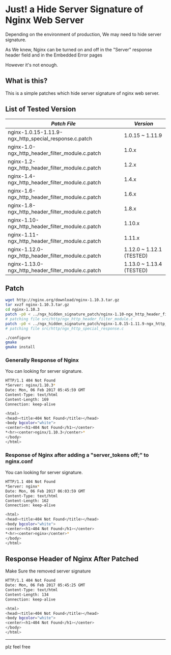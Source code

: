 # Just! a Hide Server Signature of Nginx Web Server

Depending on the environment of production, We may need to hide server signature.

As We knew, Nginx can be turned on and off in the "Server" response header field and in the Embedded Error pages

However it's not enough.

## What is this?

This is a simple patches which hide server signature of nginx web server.

## List of Tested Version

|*Patch File*|*Version*|
|---|---|
|nginx-1.0.15-1.11.9-ngx_http_special_response.c.patch|1.0.15 ~ 1.11.9|
|nginx-1.0-ngx_http_header_filter_module.c.patch|1.0.x|
|nginx-1.2-ngx_http_header_filter_module.c.patch|1.2.x|
|nginx-1.4-ngx_http_header_filter_module.c.patch|1.4.x|
|nginx-1.6-ngx_http_header_filter_module.c.patch|1.6.x|
|nginx-1.8-ngx_http_header_filter_module.c.patch|1.8.x|
|nginx-1.10-ngx_http_header_filter_module.c.patch|1.10.x|
|nginx-1.11-ngx_http_header_filter_module.c.patch|1.11.x|
|nginx-1.12.0-ngx_http_header_filter_module.c.patch|1.12.0 ~ 1.12.1 (TESTED)|
|nginx-1.13.0-ngx_http_header_filter_module.c.patch|1.13.0 ~ 1.13.4 (TESTED)|

## Patch

```bash
wget http://nginx.org/download/nginx-1.10.3.tar.gz
tar xvzf nginx-1.10.3.tar.gz
cd nginx-1.10.3
patch -p0 < ../ngx_hidden_signature_patch/nginx-1.10-ngx_http_header_filter_module.c.patch
# patching file src/http/ngx_http_header_filter_module.c
patch -p0 < ../ngx_hidden_signature_patch/nginx-1.0.15-1.11.9-ngx_http_special_response.c.patch
# patching file src/http/ngx_http_special_response.c

./configure
gmake
gmake install
```

### Generally Response of Nginx

You can looking for server signature.

```bash
HTTP/1.1 404 Not Found
*Server: nginx/1.10.3*
Date: Mon, 06 Feb 2017 05:45:59 GMT
Content-Type: text/html
Content-Length: 169
Connection: keep-alive

<html>
<head><title>404 Not Found</title></head>
<body bgcolor="white">
<center><h1>404 Not Found</h1></center>
*<hr><center>nginx/1.10.3</center>*
</body>
</html>
```


### Response of Nginx after adding a "server_tokens off;" to nginx.conf

You can looking for server signature.

```bash
HTTP/1.1 404 Not Found
*Server: nginx*
Date: Mon, 06 Feb 2017 06:03:59 GMT
Content-Type: text/html
Content-Length: 162
Connection: keep-alive

<html>
<head><title>404 Not Found</title></head>
<body bgcolor="white">
<center><h1>404 Not Found</h1></center>
*<hr><center>nginx</center>*
</body>
</html>
```


## Response Header of Nginx After Patched

Make Sure the removed server signature 

```bash
HTTP/1.1 404 Not Found
Date: Mon, 06 Feb 2017 05:45:25 GMT
Content-Type: text/html
Content-Length: 134
Connection: keep-alive

<html>
<head><title>404 Not Found</title></head>
<body bgcolor="white">
<center><h1>404 Not Found</h1></center>
</body>
</html>
```

---

plz feel free
